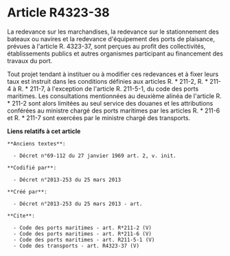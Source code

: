 # Article R4323-38

La redevance sur les marchandises, la redevance sur le stationnement des bateaux ou navires et la redevance d'équipement des
ports de plaisance, prévues à l'article R. 4323-37, sont perçues au profit des collectivités, établissements publics et
autres organismes participant au financement des travaux du port. 

Tout projet tendant à instituer ou à modifier ces redevances et à fixer leurs taux est instruit dans les conditions définies
aux articles R. * 211-2, R. * 211-4 à R. * 211-7, à l'exception de l'article R. 211-5-1, du code des ports maritimes. Les
consultations mentionnées au deuxième alinéa de l'article R. * 211-2 sont alors limitées au seul service des douanes et les
attributions conférées au ministre chargé des ports maritimes par les articles R. * 211-6 et R. * 211-7 sont exercées par le
ministre chargé des transports.

**Liens relatifs à cet article**

	**Anciens textes**:

	  - Décret n°69-112 du 27 janvier 1969 art. 2, v. init.

	**Codifié par**:

	  - Décret n°2013-253 du 25 mars 2013

	**Créé par**:

	  - Décret n°2013-253 du 25 mars 2013 - art.

	**Cite**:

	  - Code des ports maritimes - art. R*211-2 (V)
	  - Code des ports maritimes - art. R*211-6 (V)
	  - Code des ports maritimes - art. R211-5-1 (V)
	  - Code des transports - art. R4323-37 (V)
